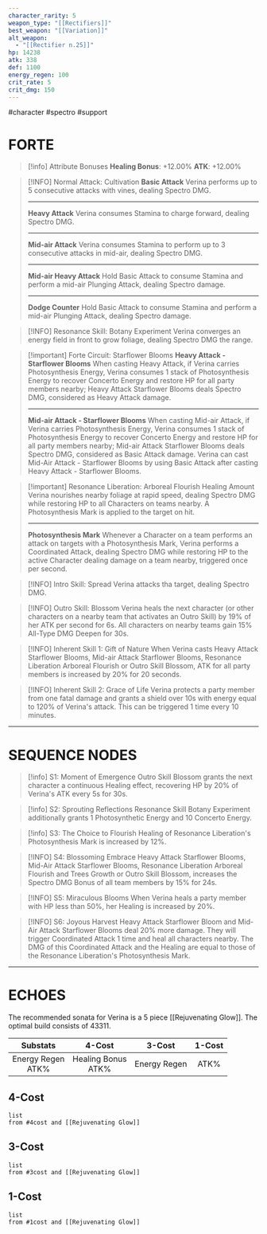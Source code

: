 ```yaml
---
character_rarity: 5
weapon_type: "[[Rectifiers]]"
best_weapon: "[[Variation]]"
alt_weapon:
  - "[[Rectifier n.25]]"
hp: 14238
atk: 338
def: 1100
energy_regen: 100
crit_rate: 5
crit_dmg: 150
---
```

#character #spectro #support 
# FORTE
> [!info] Attribute Bonuses
> **Healing Bonus**: +12.00%
> **ATK**: +12.00%

> [!INFO] Normal Attack: Cultivation
> **Basic Attack**
> Verina performs up to 5 consecutive attacks with vines, dealing Spectro DMG.
> 
> ---
> **Heavy Attack**
> Verina consumes Stamina to charge forward, dealing Spectro DMG.
> 
> ---
> **Mid-air Attack** 
> Verina consumes Stamina to perform up to 3 consecutive attacks in mid-air, dealing Spectro DMG.
> 
> ---
> **Mid-air Heavy Attack**
> Hold Basic Attack to consume Stamina and perform a mid-air Plunging Attack, dealing Spectro damage.
> 
> ---
> **Dodge Counter** 
> Hold Basic Attack to consume Stamina and perform a mid-air Plunging Attack, dealing Spectro damage.

> [!INFO] Resonance Skill: Botany Experiment
> Verina converges an energy field in front to grow foliage, dealing Spectro DMG the range.

> [!important] Forte Circuit: Starflower Blooms
> **Heavy Attack - Starflower Blooms**
> When casting Heavy Attack, if Verina carries Photosynthesis Energy, Verina consumes 1 stack of Photosynthesis Energy to recover Concerto Energy and restore HP for all party members nearby; Heavy Attack Starflower Blooms deals Spectro DMG, considered as Heavy Attack damage.
> 
> ---
> **Mid-air Attack - Starflower Blooms**
> When casting Mid-air Attack, if Verina carries Photosynthesis Energy, Verina consumes 1 stack of Photosynthesis Energy to recover Concerto Energy and restore HP for all party members nearby; Mid-air Attack Starflower Blooms deals Spectro DMG, considered as Basic Attack damage. Verina can cast Mid-Air Attack - Starflower Blooms by using Basic Attack after casting Heavy Attack - Starflower Blooms.

> [!important] Resonance Liberation: Arboreal Flourish Healing Amount
> Verina nourishes nearby foliage at rapid speed, dealing Spectro DMG while restoring HP to all Characters on teams nearby. A Photosynthesis Mark is applied to the target on hit.
> 
> ---
> **Photosynthesis Mark**
> Whenever a Character on a team performs an attack on targets with a Photosynthesis Mark, Verina performs a Coordinated Attack, dealing Spectro DMG while restoring HP to the active Character dealing damage on a team nearby, triggered once per second.

> [!INFO] Intro Skill: Spread
> Verina attacks tha target, dealing Spectro DMG.

> [!INFO] Outro Skill: Blossom
> Verina heals the next character (or other characters on a nearby team that activates an Outro Skill) by 19% of her ATK per second for 6s. All characters on nearby teams gain 15% All-Type DMG Deepen for 30s.

> [!INFO] Inherent Skill 1: Gift of Nature
> When Verina casts Heavy Attack Starflower Blooms, Mid-air Attack Starflower Blooms, Resonance Liberation Arboreal Flourish or Outro Skill Blossom, ATK for all party members is increased by 20% for 20 seconds.

> [!INFO] Inherent Skill 2: Grace of Life
> Verina protects a party member from one fatal damage and grants a shield over 10s with energy equal to 120% of Verina's attack. This can be triggered 1 time every 10 minutes.

---
# SEQUENCE NODES

> [!info] S1: Moment of Emergence
> Outro Skill Blossom grants the next character a continuous Healing effect, recovering HP by 20% of Verina's ATK every 5s for 30s.

> [!info] S2: Sprouting Reflections
> Resonance Skill Botany Experiment additionally grants 1 Photosynthetic Energy and 10 Concerto Energy.

> [!info] S3: The Choice to Flourish
> Healing of Resonance Liberation's Photosynthesis Mark is increased by 12%.

> [!INFO] S4: Blossoming Embrace
> Heavy Attack Starflower Blooms, Mid-Air Attack Starflower Blooms, Resonance Liberation Arboreal Flourish and Trees Growth or Outro Skill Blossom, increases the Spectro DMG Bonus of all team members by 15% for 24s.

> [!INFO] S5: Miraculous Blooms
> When Verina heals a party member with HP less than 50%, her Healing is increased by 20%.

> [!INFO] S6: Joyous Harvest
> Heavy Attack Starflower Bloom and Mid-Air Attack Starflower Blooms deal 20% more damage. They will trigger Coordinated Attack 1 time and heal all characters nearby. The DMG of this Coordinated Attack and the Healing are equal to those of the Resonance Liberation's Photosynthesis Mark.

---
# ECHOES
The recommended sonata for Verina is a 5 piece [[Rejuvenating Glow]].
The optimal build consists of 43311.

|       Substats       |        4-Cost         |    3-Cost    | 1-Cost |
| :------------------: | :-------------------: | :----------: | :----: |
| Energy Regen<br>ATK% | Healing Bonus<br>ATK% | Energy Regen |  ATK%  |
## 4-Cost
```dataview
list 
from #4cost and [[Rejuvenating Glow]]
```
## 3-Cost
```dataview
list
from #3cost and [[Rejuvenating Glow]]
```
## 1-Cost
```dataview
list
from #1cost and [[Rejuvenating Glow]]
```